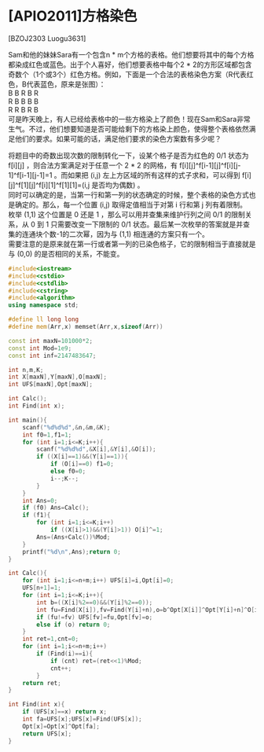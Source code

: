 # [APIO2011]方格染色
[BZOJ2303 Luogu3631]

Sam和他的妹妹Sara有一个包含n * m个方格的表格。他们想要将其中的每个方格都染成红色或蓝色。出于个人喜好，他们想要表格中每个2 * 2的方形区域都包含奇数个（1个或3个）红色方格。例如，下面是一个合法的表格染色方案（R代表红色，B代表蓝色，原来是张图）：  
B B R B R  
R B B B B  
R R B R B  
可是昨天晚上，有人已经给表格中的一些方格染上了颜色！现在Sam和Sara非常生气。不过，他们想要知道是否可能给剩下的方格染上颜色，使得整个表格依然满足他们的要求。如果可能的话，满足他们要求的染色方案数有多少呢？

将题目中的奇数出现次数的限制转化一下，设某个格子是否为红色的 0/1 状态为 f[i][j] ，则合法方案满足对于任意一个 2 * 2 的网格，有 f[i][j]^f[i-1][j]^f[i][j-1]^f[i-1][j-1]=1 。而如果把 (i,j) 左上方区域的所有这样的式子求和，可以得到 f[i][j]^f[1][j]^f[i][1]^f[1][1]=(i,j 是否均为偶数) 。  
同时可以确定的是，当第一行和第一列的状态确定的时候，整个表格的染色方式也是确定的。那么，每一个位置 (i,j) 取得定值相当于对第 i 行和第 j 列有着限制。  
枚举 (1,1) 这个位置是 0 还是 1 ，那么可以用并查集来维护行列之间 0/1 的限制关系，从 0 到 1 只需要改变一下限制的 0/1 状态。最后某一次枚举的答案就是并查集的连通块个数-1的二次幂，因为与 (1,1) 相连通的方案只有一个。  
需要注意的是原来就在第一行或者第一列的已染色格子，它的限制相当于直接就是与 (0,0) 的是否相同的关系，不能变。

```cpp
#include<iostream>
#include<cstdio>
#include<cstdlib>
#include<cstring>
#include<algorithm>
using namespace std;

#define ll long long
#define mem(Arr,x) memset(Arr,x,sizeof(Arr))

const int maxN=101000*2;
const int Mod=1e9;
const int inf=2147483647;

int n,m,K;
int X[maxN],Y[maxN],O[maxN];
int UFS[maxN],Opt[maxN];

int Calc();
int Find(int x);

int main(){
	scanf("%d%d%d",&n,&m,&K);
	int f0=1,f1=1;
	for (int i=1;i<=K;i++){
		scanf("%d%d%d",&X[i],&Y[i],&O[i]);
		if ((X[i]==1)&&(Y[i]==1)){
			if (O[i]==0) f1=0;
			else f0=0;
			i--;K--;
		}
	}
	int Ans=0;
	if (f0) Ans=Calc();
	if (f1){
		for (int i=1;i<=K;i++)
			if ((X[i]>1)&&(Y[i]>1)) O[i]^=1;
		Ans=(Ans+Calc())%Mod;
	}
	printf("%d\n",Ans);return 0;
}

int Calc(){
	for (int i=1;i<=n+m;i++) UFS[i]=i,Opt[i]=0;
	UFS[n+1]=1;
	for (int i=1;i<=K;i++){
		int b=((X[i]%2==0)&&(Y[i]%2==0));
		int fu=Find(X[i]),fv=Find(Y[i]+n),o=b^Opt[X[i]]^Opt[Y[i]+n]^O[i];
		if (fu!=fv) UFS[fv]=fu,Opt[fv]=o;
		else if (o) return 0;
	}
	int ret=1,cnt=0;
	for (int i=1;i<=n+m;i++)
		if (Find(i)==i){
			if (cnt) ret=(ret<<1)%Mod;
			cnt++;
		}
	return ret;
}

int Find(int x){
	if (UFS[x]==x) return x;
	int fa=UFS[x];UFS[x]=Find(UFS[x]);
	Opt[x]=Opt[x]^Opt[fa];
	return UFS[x];
}
```